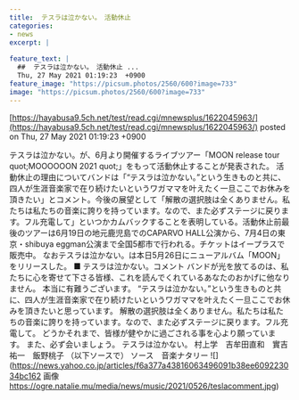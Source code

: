 ```yaml
---
title:  テスラは泣かない。　活動休止 
categories:
- news
excerpt: |
  
feature_text: |
  ##  テスラは泣かない。　活動休止 ...
  Thu, 27 May 2021 01:19:23  +0900
feature_image: "https://picsum.photos/2560/600?image=733"
image: "https://picsum.photos/2560/600?image=733"
---
```


[https://hayabusa9.5ch.net/test/read.cgi/mnewsplus/1622045963/](https://hayabusa9.5ch.net/test/read.cgi/mnewsplus/1622045963/)
posted on Thu, 27 May 2021 01:19:23  +0900

<!--more-->

テスラは泣かない。が、6月より開催するライブツアー「MOON release tour quot;MOOOOOON 2021 quot;」をもって活動休止することが発表された。 活動休止の理由についてバンドは「“テスラは泣かない。”という生きものと共に、四人が生涯音楽家で在り続けたいというワガママを叶えたく一旦ここでお休みを頂きたい」とコメント。今後の展望として「解散の選択肢は全くありません。私たちは私たちの音楽に誇りを持っています。なので、また必ずステージに戻ります。フル充電して」といつかカムバックすることを表明している。活動休止前最後のツアーは6月19日の地元鹿児島でのCAPARVO HALL公演から、7月4日の東京・shibuya eggman公演まで全国5都市で行われる。チケットはイープラスで販売中。 なおテスラは泣かない。は本日5月26日にニューアルバム「MOON」をリリースした。 ■ テスラは泣かない。コメント バンドが光を放てるのは、私たちに心を寄せて下さる皆様、これを読んでくれているあなたのおかげに他なりません。 本当に有難うございます。 “テスラは泣かない。”という生きものと共に、四人が生涯音楽家で在り続けたいというワガママを叶えたく一旦ここでお休みを頂きたいと思っています。 解散の選択肢は全くありません。私たちは私たちの音楽に誇りを持っています。なので、また必ずステージに戻ります。フル充電して。 どうかそれまで、皆様が健やかに過ごされる事を心より願っています。 また、必ず会いましょう。 テスラは泣かない。 村上学　吉牟田直和　實吉祐一　飯野桃子 （以下ソースで） ソース　音楽ナタリー ![](https://news.yahoo.co.jp/articles/f6a377a43816063496091b38ee609223034bc162 画像 https://ogre.natalie.mu/media/news/music/2021/0526/teslacomment.jpg)

